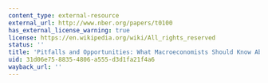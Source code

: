 ```yaml
---
content_type: external-resource
external_url: http://www.nber.org/papers/t0100
has_external_license_warning: true
license: https://en.wikipedia.org/wiki/All_rights_reserved
status: ''
title: 'Pitfalls and Opportunities: What Macroeconomists Should Know About Unit Roots'
uid: 31d06e75-8835-4806-a555-d3d1fa21f4a6
wayback_url: ''
---
```

